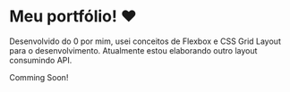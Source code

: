 # Meu portfólio! ❤

Desenvolvido do 0 por mim, usei conceitos de Flexbox e CSS Grid Layout para o desenvolvimento. 
Atualmente estou elaborando outro layout consumindo API. 

Comming Soon! 
